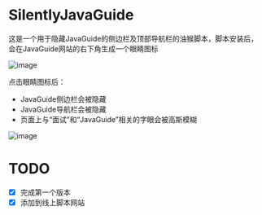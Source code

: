 # SilentlyJavaGuide
这是一个用于隐藏JavaGuide的侧边栏及顶部导航栏的油猴脚本，脚本安装后，会在JavaGuide网站的右下角生成一个眼睛图标

![image](https://github.com/user-attachments/assets/d7753a00-0641-4f6c-a668-8882b9f8471f)


点击眼睛图标后：

* JavaGuide侧边栏会被隐藏
* JavaGuide导航栏会被隐藏
* 页面上与“面试”和“JavaGuide”相关的字眼会被高斯模糊

![image](https://github.com/user-attachments/assets/184ba2d1-f172-4e82-806b-d9f830a16dff)


# TODO

- [x] 完成第一个版本
- [x] 添加到线上脚本网站
